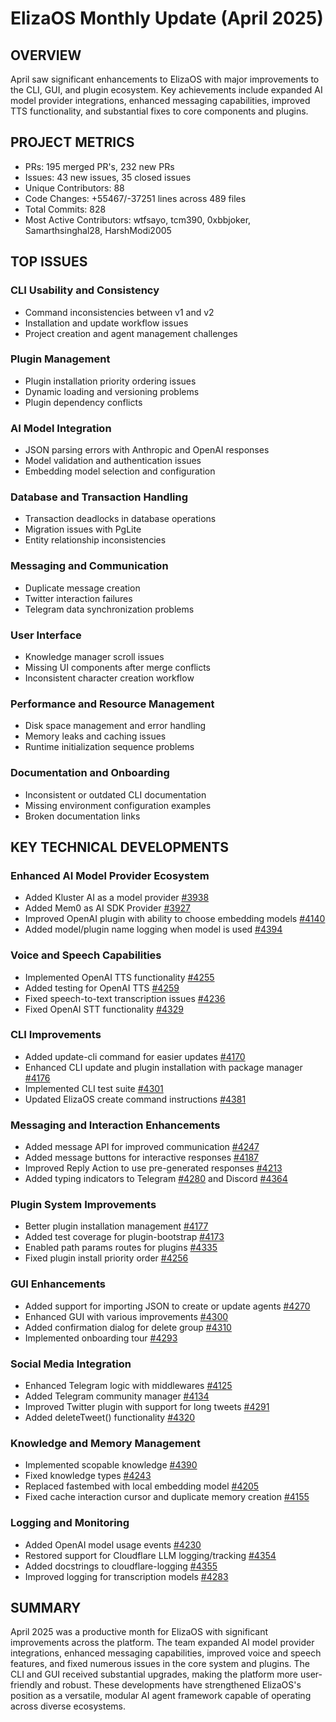 # ElizaOS Monthly Update (April 2025)

## OVERVIEW
April saw significant enhancements to ElizaOS with major improvements to the CLI, GUI, and plugin ecosystem. Key achievements include expanded AI model provider integrations, enhanced messaging capabilities, improved TTS functionality, and substantial fixes to core components and plugins.

## PROJECT METRICS
- PRs: 195 merged PR's, 232 new PRs
- Issues: 43 new issues, 35 closed issues
- Unique Contributors: 88
- Code Changes: +55467/-37251 lines across 489 files
- Total Commits: 828
- Most Active Contributors: wtfsayo, tcm390, 0xbbjoker, Samarthsinghal28, HarshModi2005

## TOP ISSUES

### CLI Usability and Consistency
- Command inconsistencies between v1 and v2
- Installation and update workflow issues
- Project creation and agent management challenges

### Plugin Management
- Plugin installation priority ordering issues
- Dynamic loading and versioning problems
- Plugin dependency conflicts

### AI Model Integration
- JSON parsing errors with Anthropic and OpenAI responses
- Model validation and authentication issues
- Embedding model selection and configuration

### Database and Transaction Handling
- Transaction deadlocks in database operations
- Migration issues with PgLite
- Entity relationship inconsistencies

### Messaging and Communication
- Duplicate message creation
- Twitter interaction failures
- Telegram data synchronization problems

### User Interface
- Knowledge manager scroll issues
- Missing UI components after merge conflicts
- Inconsistent character creation workflow

### Performance and Resource Management
- Disk space management and error handling
- Memory leaks and caching issues
- Runtime initialization sequence problems

### Documentation and Onboarding
- Inconsistent or outdated CLI documentation
- Missing environment configuration examples
- Broken documentation links

## KEY TECHNICAL DEVELOPMENTS

### Enhanced AI Model Provider Ecosystem
- Added Kluster AI as a model provider [#3938](https://github.com/elizaos/eliza/pull/3938)
- Added Mem0 as AI SDK Provider [#3927](https://github.com/elizaos/eliza/pull/3927)
- Improved OpenAI plugin with ability to choose embedding models [#4140](https://github.com/elizaos/eliza/pull/4140)
- Added model/plugin name logging when model is used [#4394](https://github.com/elizaos/eliza/pull/4394)

### Voice and Speech Capabilities
- Implemented OpenAI TTS functionality [#4255](https://github.com/elizaos/eliza/pull/4255)
- Added testing for OpenAI TTS [#4259](https://github.com/elizaos/eliza/pull/4259)
- Fixed speech-to-text transcription issues [#4236](https://github.com/elizaos/eliza/pull/4236)
- Fixed OpenAI STT functionality [#4329](https://github.com/elizaos/eliza/pull/4329)

### CLI Improvements
- Added update-cli command for easier updates [#4170](https://github.com/elizaos/eliza/pull/4170)
- Enhanced CLI update and plugin installation with package manager [#4176](https://github.com/elizaos/eliza/pull/4176)
- Implemented CLI test suite [#4301](https://github.com/elizaos/eliza/pull/4301)
- Updated ElizaOS create command instructions [#4381](https://github.com/elizaos/eliza/pull/4381)

### Messaging and Interaction Enhancements
- Added message API for improved communication [#4247](https://github.com/elizaos/eliza/pull/4247)
- Added message buttons for interactive responses [#4187](https://github.com/elizaos/eliza/pull/4187)
- Improved Reply Action to use pre-generated responses [#4213](https://github.com/elizaos/eliza/pull/4213)
- Added typing indicators to Telegram [#4280](https://github.com/elizaos/eliza/pull/4280) and Discord [#4364](https://github.com/elizaos/eliza/pull/4364)

### Plugin System Improvements
- Better plugin installation management [#4177](https://github.com/elizaos/eliza/pull/4177)
- Added test coverage for plugin-bootstrap [#4173](https://github.com/elizaos/eliza/pull/4173)
- Enabled path params routes for plugins [#4335](https://github.com/elizaos/eliza/pull/4335)
- Fixed plugin install priority order [#4256](https://github.com/elizaos/eliza/pull/4256)

### GUI Enhancements
- Added support for importing JSON to create or update agents [#4270](https://github.com/elizaos/eliza/pull/4270)
- Enhanced GUI with various improvements [#4300](https://github.com/elizaos/eliza/pull/4300)
- Added confirmation dialog for delete group [#4310](https://github.com/elizaos/eliza/pull/4310)
- Implemented onboarding tour [#4293](https://github.com/elizaos/eliza/pull/4293)

### Social Media Integration
- Enhanced Telegram logic with middlewares [#4125](https://github.com/elizaos/eliza/pull/4125)
- Added Telegram community manager [#4134](https://github.com/elizaos/eliza/pull/4134)
- Improved Twitter plugin with support for long tweets [#4291](https://github.com/elizaos/eliza/pull/4291)
- Added deleteTweet() functionality [#4320](https://github.com/elizaos/eliza/pull/4320)

### Knowledge and Memory Management
- Implemented scopable knowledge [#4390](https://github.com/elizaos/eliza/pull/4390)
- Fixed knowledge types [#4243](https://github.com/elizaos/eliza/pull/4243)
- Replaced fastembed with local embedding model [#4205](https://github.com/elizaos/eliza/pull/4205)
- Fixed cache interaction cursor and duplicate memory creation [#4155](https://github.com/elizaos/eliza/pull/4155)

### Logging and Monitoring
- Added OpenAI model usage events [#4230](https://github.com/elizaos/eliza/pull/4230)
- Restored support for Cloudflare LLM logging/tracking [#4354](https://github.com/elizaos/eliza/pull/4354)
- Added docstrings to cloudflare-logging [#4355](https://github.com/elizaos/eliza/pull/4355)
- Improved logging for transcription models [#4283](https://github.com/elizaos/eliza/pull/4283)

## SUMMARY
April 2025 was a productive month for ElizaOS with significant improvements across the platform. The team expanded AI model provider integrations, enhanced messaging capabilities, improved voice and speech features, and fixed numerous issues in the core system and plugins. The CLI and GUI received substantial upgrades, making the platform more user-friendly and robust. These developments have strengthened ElizaOS's position as a versatile, modular AI agent framework capable of operating across diverse ecosystems.